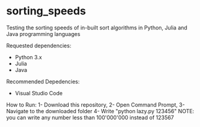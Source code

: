 # sorting_speeds
Testing the sorting speeds of in-built sort algorithms in Python, Julia and Java programming languages

Requested dependencies:
- Python 3.x
- Julia
- Java

Recommended Depedencies:
- Visual Studio Code 

How to Run:
1- Download this repository,
2- Open Command Prompt,
3- Navigate to the downloaded folder
4- Write "python lazy.py 123456"  NOTE: you can write any number less than 100'000'000 instead of 123567
